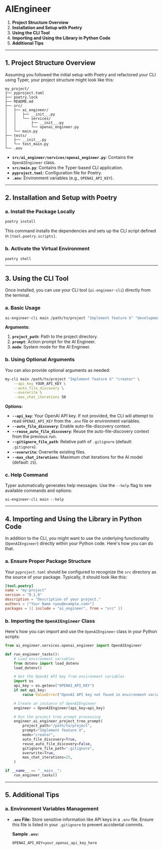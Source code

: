 # AIEngineer
1. **Project Structure Overview**
2. **Installation and Setup with Poetry**
3. **Using the CLI Tool**
4. **Importing and Using the Library in Python Code**
5. **Additional Tips**

---

## 1. Project Structure Overview

Assuming you followed the initial setup with Poetry and refactored your CLI using Typer, your project structure might look like this:

```
my_project/
├── pyproject.toml
├── poetry.lock
├── README.md
├── src/
│   ├── ai_engineer/
│   │   ├── __init__.py
│   │   └── services/
│   │       ├── __init__.py
│   │       └── openai_engineer.py
│   └── main.py
├── tests/
│   ├── __init__.py
│   └── test_main.py
└── .env
```

- **`src/ai_engineer/services/openai_engineer.py`**: Contains the `OpenAIEngineer` class.
- **`src/main.py`**: Contains the Typer-based CLI application.
- **`pyproject.toml`**: Configuration file for Poetry.
- **`.env`**: Environment variables (e.g., `OPENAI_API_KEY`).

---

## 2. Installation and Setup with Poetry


### **a. Install the Package Locally**

```bash
poetry install
```

This command installs the dependencies and sets up the CLI script defined in `[tool.poetry.scripts]`.

### **b. Activate the Virtual Environment**

```bash
poetry shell
```

---

## 3. Using the CLI Tool

Once installed, you can use your CLI tool (`ai-engineer-cli`) directly from the terminal.

### **a. Basic Usage**

```bash
ai-engineer-cli main /path/to/project "Implement feature X" "development"
```

**Arguments:**

1. **`project_path`**: Path to the project directory.
2. **`prompt`**: Action prompt for the AI Engineer.
3. **`mode`**: System mode for the AI Engineer.

### **b. Using Optional Arguments**

You can also provide optional arguments as needed:

```bash
my-cli main /path/to/project "Implement feature X" "creator" \
    --api_key YOUR_API_KEY \
    --auto_file_discovery \
    --overwrite \
    --max_chat_iterations 50
```

**Options:**

- **`--api_key`**: Your OpenAI API key. If not provided, the CLI will attempt to read `OPENAI_API_KEY` from the `.env` file or environment variables.
- **`--auto_file_discovery`**: Enable auto-file-discovery context.
- **`--reuse_auto_file_discovery`**: Reuse the auto-file-discovery context from the previous run.
- **`--gitignore_file_path`**: Relative path of `.gitignore` (default: `.gitignore`).
- **`--overwrite`**: Overwrite existing files.
- **`--max_chat_iterations`**: Maximum chat iterations for the AI model (default: `25`).

### **c. Help Command**

Typer automatically generates help messages. Use the `--help` flag to see available commands and options:

```
ai-engineer-cli main --help
```

---

## 4. Importing and Using the Library in Python Code

In addition to the CLI, you might want to use the underlying functionality (`OpenAIEngineer`) directly within your Python code. Here's how you can do that.

### **a. Ensure Proper Package Structure**

Your `pyproject.toml` should be configured to recognize the `src` directory as the source of your package. Typically, it should look like this:

```toml
[tool.poetry]
name = "my-project"
version = "0.1.0"
description = "Description of your project."
authors = ["Your Name <you@example.com>"]
packages = [{ include = "ai_engineer", from = "src" }]
```

### **b. Importing the `OpenAIEngineer` Class**

Here's how you can import and use the `OpenAIEngineer` class in your Python scripts:

```python
from ai_engineer.services.openai_engineer import OpenAIEngineer

def run_engineer_tasks():
    # Load environment variables
    from dotenv import load_dotenv
    load_dotenv()

    # Get the OpenAI API key from environment variables
    import os
    api_key = os.getenv("OPENAI_API_KEY")
    if not api_key:
        raise ValueError("OpenAI API key not found in environment variables.")

    # Create an instance of OpenAIEngineer
    engineer = OpenAIEngineer(api_key=api_key)

    # Run the project tree prompt processing
    engineer.ai_engineer_project_tree_prompt(
        project_path="/path/to/project",
        prompt="Implement feature X",
        mode="creator",
        auto_file_discovery=True,
        reuse_auto_file_discovery=False,
        gitignore_file_path=".gitignore",
        overwrite=True,
        max_chat_iterations=25,
    )

if __name__ == "__main__":
    run_engineer_tasks()
```

---

## 5. Additional Tips

### **a. Environment Variables Management**

- **`.env` File:** Store sensitive information like API keys in a `.env` file. Ensure this file is listed in your `.gitignore` to prevent accidental commits.

    **Sample `.env`:**
    ```
    OPENAI_API_KEY=your_openai_api_key_here
    ```

